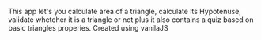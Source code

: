 This app let's you calculate area of a triangle, calculate its Hypotenuse, validate wheteher it is a triangle or not plus it also contains a quiz based on basic triangles properies. Created using vanilaJS

